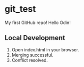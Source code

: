 # git_test

My first GitHub repo!
Hello Odin!

## Local Development

1. Open index.html in your browser.
2. Merging successful.
3. Conflict resolved.
